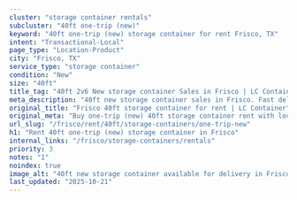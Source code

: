 ```yaml
---
cluster: "storage container rentals"
subcluster: "40ft one-trip (new)"
keyword: "40ft one-trip (new) storage container for rent Frisco, TX"
intent: "Transactional-Local"
page_type: "Location-Product"
city: "Frisco, TX"
service_type: "storage container"
condition: "New"
size: "40ft"
title_tag: "40ft 2v6 New storage container Sales in Frisco | LC Container"
meta_description: "40ft new storage container sales in Frisco. Fast delivery, competitive pricing. Serving storage containers area. Quote ID: F28. Call (214) 524-4168 for your free quote today."
original_title: "Frisco 40ft storage container for rent | LC Container"
original_meta: "Buy one-trip (new) 40ft storage container rent with local delivery in Frisco, TX. LC Container — local Since 2003. Request a fast quote today."
url_slug: "/frisco/rent/40ft/storage-containers/one-trip-new"
h1: "Rent 40ft one-trip (new) storage container in Frisco"
internal_links: "/frisco/storage-containers/rentals"
priority: 3
notes: "1"
noindex: true
image_alt: "40ft new storage container available for delivery in Frisco"
last_updated: "2025-10-21"
---
```


<!-- TODO: Add unique city/inventory copy, images, and internal links here. -->

